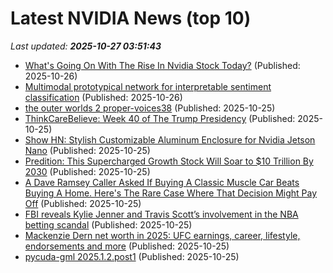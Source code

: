 # Latest NVIDIA News (top 10)
_Last updated: **2025-10-27 03:51:43**_

- [What's Going On With The Rise In Nvidia Stock Today?](https://biztoc.com/x/1c3c5eb86b80ca2e) (Published: 2025-10-26)
- [Multimodal prototypical network for interpretable sentiment classification](https://www.nature.com/articles/s41598-025-19850-6) (Published: 2025-10-26)
- [the outer worlds 2 proper-voices38](https://post.rlsbb.to/__trashed-32_6/) (Published: 2025-10-25)
- [ThinkCareBelieve: Week 40 of The Trump Presidency](https://www.globenewswire.com/news-release/2025/10/25/3174196/0/en/ThinkCareBelieve-Week-40-of-The-Trump-Presidency.html) (Published: 2025-10-25)
- [Show HN: Stylish Customizable Aluminum Enclosure for Nvidia Jetson Nano](https://www.getubo.com/post/stylish-customizable-aluminum-enclosure-for-nvidia-jetson-nano) (Published: 2025-10-25)
- [Predition: This Supercharged Growth Stock Will Soar to $10 Trillion By 2030](https://biztoc.com/x/562299ca11ede4b6) (Published: 2025-10-25)
- [A Dave Ramsey Caller Asked If Buying A Classic Muscle Car Beats Buying A Home. Here's The Rare Case Where That Decision Might Pay Off](https://finance.yahoo.com/news/dave-ramsey-caller-asked-buying-223114039.html) (Published: 2025-10-25)
- [FBI reveals Kylie Jenner and Travis Scott’s involvement in the NBA betting scandal](https://timesofindia.indiatimes.com/sports/nba/top-stories/fbi-reveals-kylie-jenner-and-travis-scotts-involvement-in-the-nba-betting-scandal/articleshow/124818665.cms) (Published: 2025-10-25)
- [Mackenzie Dern net worth in 2025: UFC earnings, career, lifestyle, endorsements and more](https://timesofindia.indiatimes.com/sports/international-sports/mackenzie-dern-net-worth-in-2025-ufc-earnings-career-lifestyle-endorsements-and-more/articleshow/124818779.cms) (Published: 2025-10-25)
- [pycuda-gml 2025.1.2.post1](https://pypi.org/project/pycuda-gml/2025.1.2.post1/) (Published: 2025-10-25)
